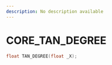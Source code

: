 ```yaml
---
description: No description available 
---
```


# CORE\_TAN_DEGREE

```cpp
float TAN_DEGREE(float _X);
```